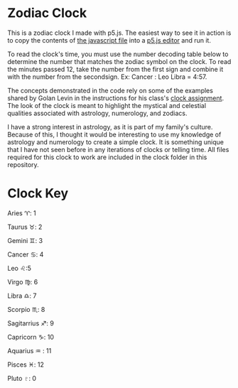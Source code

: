 # Zodiac Clock

This is a zodiac clock I made with p5.js. The easiest way to see it in action is to copy the contents of [the javascript file](concentric-clock.js)  into a [p5.js editor](http://editor.p5js.org) and run it.

To read the clock's time, you must use the number decoding table below to determine the number that matches the zodiac symbol on the clock. To read the minutes passed 12, take the number from the first sign and combine it with the number from the secondsign. Ex: Cancer : Leo Libra = 4:57.

The concepts demonstrated in the code rely on some of the examples shared by Golan Levin in the instructions for his class's [clock assignment](https://github.com/golanlevin/lectures/tree/master/lecture_clock). The look of the clock is meant to highlight the mystical and celestial qualities associated with astrology, numerology, and zodiacs. 

I have a strong interest in astrology, as it is part of my family's culture. Because of this, I thought it would be interesting to use my knowledge of astrology and numerology to create a simple clock. It is something unique that I have not seen before in any iterations of clocks or telling time. All files required for this clock to work are included in the clock folder in this repository.

# Clock Key

Aries ♈: 1

Taurus ♉: 2

Gemini ♊: 3

Cancer ♋: 4

Leo	♌:5

Virgo ♍: 6

Libra	♎: 7

Scorpio ♏: 8

Sagitarrius	♐: 9

Capricorn	♑: 10

Aquarius ♒	: 11

Pisces ♓: 12

Pluto ♇: 0
